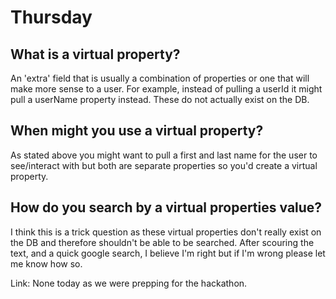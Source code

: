 # Thursday

## What is a virtual property?
An 'extra' field that is usually a combination of properties or one that will make more sense to a user. For example, instead of pulling a userId it might pull a userName property instead. These do not actually exist on the DB.
## When might you use a virtual property?
As stated above you might want to pull a first and last name for the user to see/interact with but both are separate properties so you'd create a virtual property. 
## How do you search by a virtual properties value?
I think this is a trick question as these virtual properties don't really exist on the DB and therefore shouldn't be able to be searched. After scouring the text, and a quick google search, I believe I'm right but if I'm wrong please let me know how so.

Link: None today as we were prepping for the hackathon.